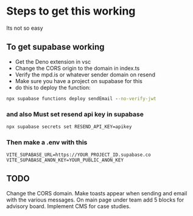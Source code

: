 # Steps to get this working

Its not so easy

## To get supabase working

- Get the Deno extension in vsc
- Change the CORS origin to the domain in index.ts
- Verify the mpd.is or whatever sender domain on resend
- Make sure you have a project on supabase for this
- do this to deploy the function:
  
```cmd
npx supabase functions deploy sendEmail --no-verify-jwt
```

### and also Must set resend api key in supabase

```cmd
npx supabase secrets set RESEND_API_KEY=apikey
```

### Then make a .env with this

```env
VITE_SUPABASE_URL=https://YOUR_PROJECT_ID.supabase.co
VITE_SUPABASE_ANON_KEY=YOUR_PUBLIC_ANON_KEY
```

## TODO

Change the CORS domain.
Make toasts appear when sending and email with the various messages.
On main page under team add 5 blocks for advisory board.
Implement CMS for case studies.
